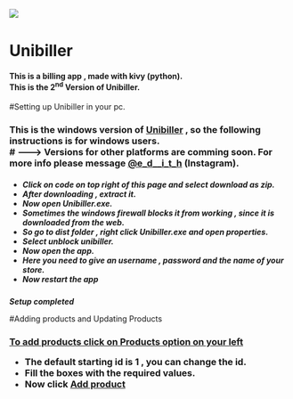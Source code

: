 <img src="dist/hello.ico"> &nbsp; <h1>Unibiller</h1>

<h4> This is a billing app , made with kivy (python). <br>
  This is the 2<sup>nd</sup> Version of Unibiller.
  </h4>
  
#Setting up Unibiller in your pc.
   <h3> This is the windows version of <u>Unibiller</u> , so the following instructions is for windows users. <br>
  # ---> Versions for other platforms are comming soon. For more info please message <a href="https://instagram.com/e_d__i_t_h">@e_d__i_t_h</a> (Instagram).
  </h3>
  <h5>
  <ul>
    <li>Click on code on top right of this page and select download as zip.</li>
    <li> After downloading , extract it.</li>
    <li> Now open Unibiller.exe.</li>
    <li>Sometimes the windows firewall blocks it from working , since it is downloaded from the web.</li>
    <li> So go to dist folder , right click Unibiller.exe and open properties.</li>
    <li> Select unblock unibiller. </li>
    <li> Now open the app.</li>
    <li> Here you need  to give an username , password and the name of your store. </li>
    <li> Now restart the app</li>
  </ul>
  </h5>
  <B><i>Setup completed </i></b>
  
#Adding products and Updating Products 
    <h3>
  <u>To add products click on Products option on your left </u>
    <ul>
      <li>The default starting id is 1 , you can change the id. </li>
      <li>Fill the boxes with the required values.</li>
      <li> Now click <u> Add product </u></li>
  </ul>
  
      
  



